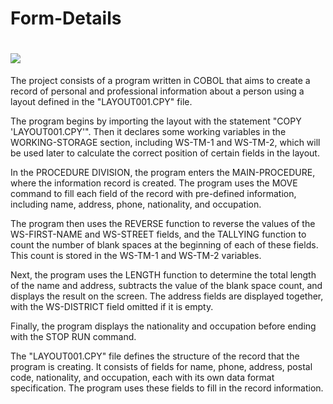 # Form-Details
# <a href="" target="_blank"><img src="https://img.shields.io/badge/COBOL-0A2B3D.svg?style=for-the-badge&logo=none" target="_blank"></a>

The project consists of a program written in COBOL that aims to create a record of personal and professional information about a person using a layout defined in the "LAYOUT001.CPY" file.

The program begins by importing the layout with the statement "COPY 'LAYOUT001.CPY'". Then it declares some working variables in the WORKING-STORAGE section, including WS-TM-1 and WS-TM-2, which will be used later to calculate the correct position of certain fields in the layout.

In the PROCEDURE DIVISION, the program enters the MAIN-PROCEDURE, where the information record is created. The program uses the MOVE command to fill each field of the record with pre-defined information, including name, address, phone, nationality, and occupation.

The program then uses the REVERSE function to reverse the values of the WS-FIRST-NAME and WS-STREET fields, and the TALLYING function to count the number of blank spaces at the beginning of each of these fields. This count is stored in the WS-TM-1 and WS-TM-2 variables.

Next, the program uses the LENGTH function to determine the total length of the name and address, subtracts the value of the blank space count, and displays the result on the screen. The address fields are displayed together, with the WS-DISTRICT field omitted if it is empty.

Finally, the program displays the nationality and occupation before ending with the STOP RUN command.

The "LAYOUT001.CPY" file defines the structure of the record that the program is creating. It consists of fields for name, phone, address, postal code, nationality, and occupation, each with its own data format specification. The program uses these fields to fill in the record information.
#
